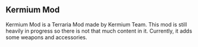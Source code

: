 ## Kermium Mod

Kermium Mod is a Terraria Mod made by Kermium Team. This mod is still heavily in progress so there is not that much content in it. Currently, it adds some weapons and accessories.






